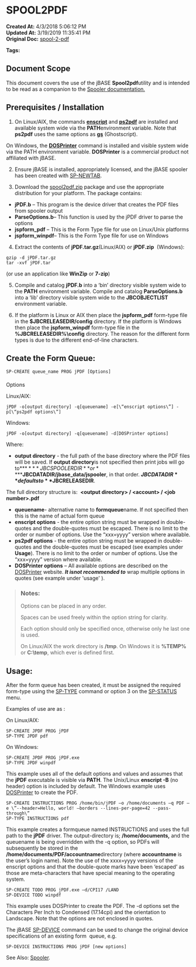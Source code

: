 # SPOOL2PDF

**Created At:** 4/3/2018 5:06:12 PM  
**Updated At:** 3/19/2019 11:35:41 PM  
**Original Doc:** [spool-2-pdf](https://docs.jbase.com/44205-spooler/spool-2-pdf)  

**Tags:**
<badge text='spooler' vertical='middle' />
<badge text='spooltopdf' vertical='middle' />
<badge text='pdfspooler' vertical='middle' />
<badge text='spool2pdf' vertical='middle' />
<badge text='pdf' vertical='middle' />
<badge text='jpdf' vertical='middle' />

## Document Scope

This document covers the use of the jBASE **Spool2pdf**utility and is intended to be read as a companion to the [Spooler documentation.](44205-spooler)



## Prerequisites / Installation

1. On Linux/AIX, the commands [**enscript**](http://linux.die.net/man/1/enscript) and [**ps2pdf**](http://linux.die.net/man/1/ps2pdf) are installed and available system wide via the **PATH**environment variable. Note that **ps2pdf** uses the same options as [**gs**](http://linux.die.net/man/1/gs) (Ghostscript).

On Windows, the [**DOSPrinter**](http://www.dosprinter.net/) command is installed and visible system wide via the PATH environment variable. **DOSPrinter** is a commercial product not affiliated with jBASE.

2. Ensure jBASE is installed, appropriately licensed, and the jBASE spooler has been created with [SP-NEWTAB](./../sp-newtab).

3. Download the [spool2pdf.zip](https://s3.amazonaws.com/helpjuice-static/helpjuice_production%2Fuploads%2Fupload%2Fimage%2F3397%2Fdirect%2F1522776828082-spool2pdf.zip) package and use the appropriate distribution for your platform. The package contains:

- **jPDF.b** – This program is the device driver that creates the PDF files from spooler output
- **ParseOptions.b**– This function is used by the jPDF driver to parse the options
- **jspform\_pdf** – This is the Form Type file for use on Linux/Unix platforms
- **jspform\_winpdf**– This is the Form Type file for use on Windows


4. Extract the contents of **jPDF.tar.gz**(Linux/AIX) or **jPDF.zip**  (Windows):

```
gzip -d jPDF.tar.gz
tar -xvf jPDF.tar
```

(or use an application like **WinZip** or **7-zip**)

5. Compile and catalog **jPDF.b** into a ‘bin’ directory visible system wide to the **PATH** environment variable. Compile and catalog **ParseOptions.b** into a ‘lib’ directory visible system wide to the **JBCOBJECTLIST** environment variable.

6. If the platform is Linux or AIX then place the **jspform\_pdf** form-type file in the **$JBCRELEASEDIR/config** directory. If the platform is Windows then place the **jspform\_winpdf** form-type file in the **%JBCRELEASEDIR%\config** directory. The reason for the different form types is due to the different end-of-line characters.

## Create the Form Queue:

```
SP-CREATE queue_name PROG jPDF [Options]
```

#### 
Options

Linux/AIX:

```
jPDF -o[output directory] -q[queuename] -e[\“enscript options\”] -p[\“ps2pdf options\”]
```

Windows:

```
jPDF -o[output directory] -q[queuename] -d[DOSPrinter options]
```

Where:

- **output directory** - the full path of the base directory where the PDF files will be saved. If **output directory**is not specified then print jobs will go to**$****JBCSPOOLERDIR**or **$****JBCDATADIR/jbase\_data/jspooler**, in that order. **$JBCDATADIR**defaults to **$JBCRELEASEDIR**.

The full directory structure is:  **&lt;output directory&gt; / &lt;account&gt; / &lt;job number&gt;.pdf**
- **queuename**- alternative name to **formqueue**name. If not specified then this is the name of actual form queue
- **enscript options** - the entire option string must be wrapped in double-quotes and the double-quotes must be escaped. There is no limit to the order or number of options. Use the “xxx=yyyy” version where available.
- **ps2pdf options** - the entire option string must be wrapped in double-quotes and the double-quotes must be escaped (see examples under **Usage**). There is no limit to the order or number of options. Use the “xxx=yyyy” version where available.
- **DOSPrinter options** – All available options are described on the [DOSPrinter](http://www.dosprinter.net/) website. ***It is******not recommended to*** wrap multiple options in quotes (see example under 'usage' ).







> ### Notes:
> 
> Options can be placed in any order.
> 
> Spaces can be used freely within the option string for clarity.
> 
> Each option should only be specified once, otherwise only he last one is used.
> 
> On Linux/AIX the work directory is **/tmp**. On Windows it is **%TEMP%** or **C:\temp**, which ever is defined first.




## Usage:

After the form queue has been created, it must be assigned the required form-type using the [SP-TYPE](./../sp-type) command or option 3 on the [SP-STATUS](./../sp-status) menu.

Examples of use are as :

On Linux/AIX:

```
SP-CREATE JPDF PROG jPDF 
SP-TYPE JPDF pdf
```



On Windows:

```
SP-CREATE JPDF PROG jPDF.exe 
SP-TYPE JPDF winpdf
```

This example uses all of the default options and values and assumes that the **jPDF** executable is visible via **PATH**. The Unix/Linux **enscript -B** (no header) option is included by default. The Windows example uses [DOSPrinter](http://www.dosprinter.net/) to create the PDF.



```
SP-CREATE INSTRUCTIONS PROG /home/bin/jPDF –o /home/documents –q PDF –e \”--header=Hello, world! –borders --lines-per-page=42 --pass-through\”
SP-TYPE INSTRUCTIONS pdf 
```

This example creates a formqueue named INSTRUCTIONS and uses the full path to the **jPDF** driver. The output-directory is; **/home/documents,** and the queuename is being overridden with the -q option, so PDFs will subsequently be stored in the **/home/documents/PDF/accountname**directory (where **accountname** is the user’s login name). Note the use of the xxxx=yyyy versions of the enscript options and that the double-quote marks have been ‘escaped’ as those are meta-characters that have special meaning to the operating system.



```
SP-CREATE TODO PROG jPDF.exe –d/CPI17 /LAND
SP-DEVICE TODO winpdf
```

This example uses DOSPrinter to create the PDF. The -d options set the Characters Per Inch to Condensed (17.14cpi) and the orientation to Landscape. Note that the options are not enclosed in quotes.

The jBASE [SP-DEVICE](./../sp-device) command can be used to change the original device specifications of an existing form  queue, e.g.

```
SP-DEVICE INSTRUCTIONS PROG jPDF [new options]
```





See Also: [Spooler](./../jbase-spooler).


